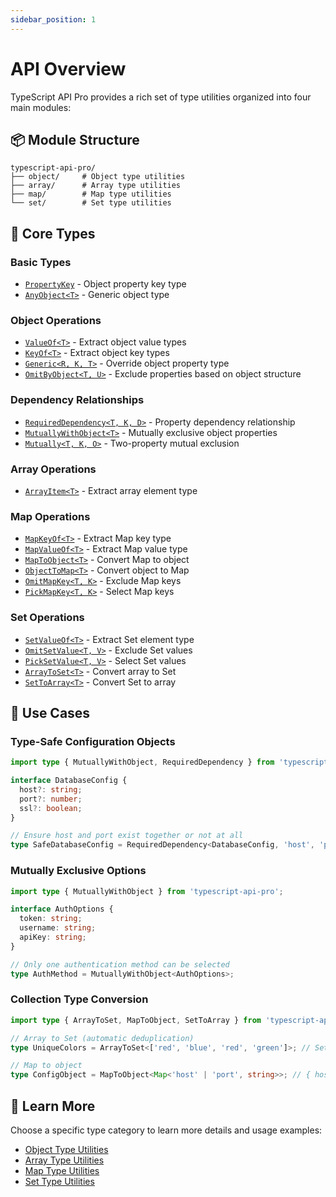 ```yaml
---
sidebar_position: 1
---
```


# API Overview

TypeScript API Pro provides a rich set of type utilities organized into four main modules:

## 📦 Module Structure

```
typescript-api-pro/
├── object/     # Object type utilities
├── array/      # Array type utilities
├── map/        # Map type utilities
└── set/        # Set type utilities
```

## 🔧 Core Types

### Basic Types

- [`PropertyKey`](./object-types#propertykey) - Object property key type
- [`AnyObject<T>`](./object-types#anyobject) - Generic object type

### Object Operations

- [`ValueOf<T>`](./object-types#valueof) - Extract object value types
- [`KeyOf<T>`](./object-types#keyof) - Extract object key types
- [`Generic<R, K, T>`](./object-types#generic) - Override object property type
- [`OmitByObject<T, U>`](./object-types#omitbyobject) - Exclude properties based on object structure

### Dependency Relationships

- [`RequiredDependency<T, K, D>`](./object-types#requireddependency) - Property dependency relationship
- [`MutuallyWithObject<T>`](./object-types#mutuallywithobject) - Mutually exclusive object properties
- [`Mutually<T, K, O>`](./object-types#mutually) - Two-property mutual exclusion

### Array Operations

- [`ArrayItem<T>`](./array-types#arrayitem) - Extract array element type

### Map Operations

- [`MapKeyOf<T>`](./map-types#mapkeyof) - Extract Map key type
- [`MapValueOf<T>`](./map-types#mapvalueof) - Extract Map value type
- [`MapToObject<T>`](./map-types#maptoobject) - Convert Map to object
- [`ObjectToMap<T>`](./map-types#objecttomap) - Convert object to Map
- [`OmitMapKey<T, K>`](./map-types#omitmapkey) - Exclude Map keys
- [`PickMapKey<T, K>`](./map-types#pickmapkey) - Select Map keys

### Set Operations

- [`SetValueOf<T>`](./set-types#setvalueof) - Extract Set element type
- [`OmitSetValue<T, V>`](./set-types#omitsetvalue) - Exclude Set values
- [`PickSetValue<T, V>`](./set-types#picksetvalue) - Select Set values
- [`ArrayToSet<T>`](./set-types#arraytoset) - Convert array to Set
- [`SetToArray<T>`](./set-types#settoarray) - Convert Set to array

## 🎯 Use Cases

### Type-Safe Configuration Objects

```typescript
import type { MutuallyWithObject, RequiredDependency } from 'typescript-api-pro';

interface DatabaseConfig {
  host?: string;
  port?: number;
  ssl?: boolean;
}

// Ensure host and port exist together or not at all
type SafeDatabaseConfig = RequiredDependency<DatabaseConfig, 'host', 'port'>;
```

### Mutually Exclusive Options

```typescript
import type { MutuallyWithObject } from 'typescript-api-pro';

interface AuthOptions {
  token: string;
  username: string;
  apiKey: string;
}

// Only one authentication method can be selected
type AuthMethod = MutuallyWithObject<AuthOptions>;
```

### Collection Type Conversion

```typescript
import type { ArrayToSet, MapToObject, SetToArray } from 'typescript-api-pro';

// Array to Set (automatic deduplication)
type UniqueColors = ArrayToSet<['red', 'blue', 'red', 'green']>; // Set<'red' | 'blue' | 'green'>

// Map to object
type ConfigObject = MapToObject<Map<'host' | 'port', string>>; // { host: string; port: string; }
```

## 📖 Learn More

Choose a specific type category to learn more details and usage examples:

- [Object Type Utilities](./object-types)
- [Array Type Utilities](./array-types)
- [Map Type Utilities](./map-types)
- [Set Type Utilities](./set-types)
